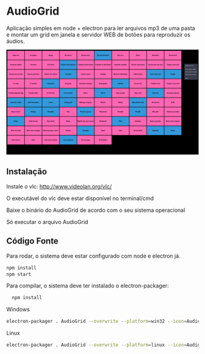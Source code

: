 # AudioGrid

Aplicação simples em node + electron para ler arquivos mp3 de uma pasta e montar um grid em janela e servidor WEB de botões para reproduzir os áudios.

![img.png](img.png)


## Instalação

Instale o vlc: http://www.videolan.org/vlc/

O executável do vlc deve estar disponível no terminal/cmd

Baixe o binário do AudioGrid de acordo com o seu sistema operacional

Só executar o arquivo AudioGrid


## Código Fonte

Para rodar, o sistema deve estar configurado com node e electron já.

```bash
npm install
npm start
```

Para compilar, o sistema deve ter instalado o electron-packager:

```bash
  npm install
```

Windows
```bash
electron-packager . AudioGrid --overwrite --platform=win32 --icon=AudioGrid.ico --prune=true --out=release-builds
```

Linux
```bash
electron-packager . AudioGrid --overwrite --platform=linux --icon=AudioGrid.ico --prune=true --out=release-builds
```
